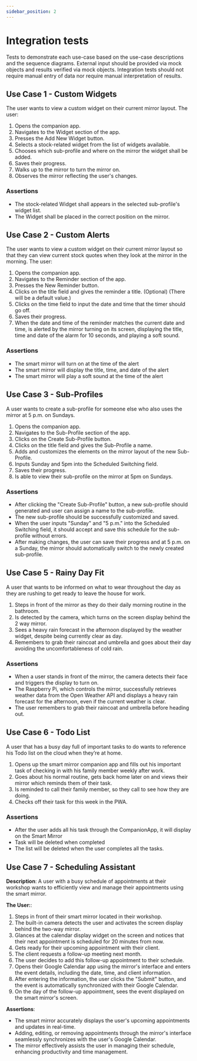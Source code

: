 ```yaml
---
sidebar_position: 2
---
```

# Integration tests

Tests to demonstrate each use-case based on the use-case descriptions and the sequence diagrams. External input should be provided via mock objects and results verified via mock objects. Integration tests should not require manual entry of data nor require manual interpretation of results.

## Use Case 1 - Custom Widgets
The user wants to view a custom widget on their current mirror layout.
The user:
1. Opens the companion app.
2. Navigates to the Widget section of the app.
3. Presses the Add New Widget button.
4. Selects a stock-related widget from the list of widgets available.
5. Chooses which sub-profile and where on the mirror the widget shall be added.
6. Saves their progress.
7. Walks up to the mirror to turn the mirror on.
8. Observes the mirror reflecting the user's changes.

### Assertions
- The stock-related Widget shall appears in the selected sub-profile's widget list.
- The Widget shall be placed in the correct position on the mirror.

## Use Case 2 - Custom Alerts
The user wants to view a custom widget on their current mirror layout so that they can view current stock quotes when they look at the mirror in the morning.
The user:
1. Opens the companion app.
2. Navigates to the Reminder section of the app.
3. Presses the New Reminder button.
4. Clicks on the title field and gives the reminder a title. (Optional) (There will be a default value.)
5. Clicks on the time field to input the date and time that the timer should go off.
6. Saves their progress.
7. When the date and time of the reminder matches the current date and time, is alerted by the mirror turning on its screen, displaying the title, time and date of the alarm for 10 seconds, and playing a soft sound.

### Assertions
- The smart mirror will turn on at the time of the alert
- The smart mirror will display the title, time, and date of the alert
- The smart mirror will play a soft sound at the time of the alert

## Use Case 3 - Sub-Profiles
A user wants to create a sub-profile for someone else who also uses the mirror at 5 p.m. on Sundays.
1. Opens the companion app.
2. Navigates to the Sub-Profile section of the app.
3. Clicks on the Create Sub-Profile button.
4. Clicks on the title field and gives the Sub-Profile a name.
5. Adds and customizes the elements on the mirror layout of the new Sub-Profile.
6. Inputs Sunday and 5pm into the Scheduled Switching field.
7. Saves their progress.
8. Is able to view their sub-profile on the mirror at 5pm on Sundays.

### Assertions
- After clicking the "Create Sub-Profile" button, a new sub-profile should generated and user can assign a name to the sub-profile. 
- The new sub-profile should be successfully customized and saved. 
- When the user inputs "Sunday" and "5 p.m." into the Scheduled Switching field, it should accept and save this schedule for the sub-profile without errors.
- After making changes, the user can save their progress and at 5 p.m. on a Sunday, the mirror should automatically switch to the newly created sub-profile.

## Use Case 5 - Rainy Day Fit​
A user that wants to be informed on what to wear throughout the day as they are rushing to get ready to leave the house for work.
1. Steps in front of the mirror as they do their daily morning routine in the bathroom.
2. Is detected by the camera, which turns on the screen display behind the 2 way mirror.
3. Sees a heavy rain forecast in the afternoon displayed by the weather widget, despite being currently clear as day.
4. Remembers to grab their raincoat and umbrella and goes about their day avoiding the uncomfortableness of cold rain.

### Assertions
- When a user stands in front of the mirror, the camera detects their face and triggers the display to turn on. 
- The Raspberry Pi, which controls the mirror, successfully retrieves weather data from the Open Weather API and displays a heavy rain forecast for the afternoon, even if the current   weather is clear. 
- The user remembers to grab their raincoat and umbrella before heading out. 

## Use Case 6 - Todo List
A user that has a busy day full of important tasks to do wants to reference his Todo list on the cloud when they’re at home.
1. Opens up the smart mirror companion app and fills out his important task of checking in with his family member weekly after work.
2. Goes about his normal routine, gets back home later on and views their mirror which reminds them of their task.
3. Is reminded to call their family member, so they call to see how they are doing.
4. Checks off their task for this week in the PWA.

### Assertions
- After the user adds all his task through the CompanionApp, it will display on the Smart Mirror
- Task will be deleted when completed
- The list will be deleted when the user completes all the tasks.

## Use Case 7 - Scheduling Assistant
**Description**: A user with a busy schedule of appointments at their workshop wants to efficiently view and manage their appointments using the smart mirror.

**The User:**:
1. Steps in front of their smart mirror located in their workshop.
2. The built-in camera detects the user and activates the screen display behind the two-way mirror.
3. Glances at the calendar display widget on the screen and notices that their next appointment is scheduled for 20 minutes from now.
4. Gets ready for their upcoming appointment with their client.
5. The client requests a follow-up meeting next month.
6. The user decides to add this follow-up appointment to their schedule.
7. Opens their Google Calendar app using the mirror's interface and enters the event details, including the date, time, and client information.
8. After entering the information, the user clicks the "Submit" button, and the event is automatically synchronized with their Google Calendar.
9. On the day of the follow-up appointment, sees the event displayed on the smart mirror's screen.

**Assertions**:
- The smart mirror accurately displays the user's upcoming appointments and updates in real-time.
- Adding, editing, or removing appointments through the mirror's interface seamlessly synchronizes with the user's Google Calendar.
- The mirror effectively assists the user in managing their schedule, enhancing productivity and time management.

